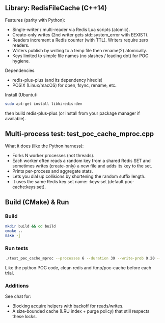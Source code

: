 
## Library: RedisFileCache (C++14)

Features (parity with Python):
* Single-writer / multi-reader via Redis Lua scripts (atomic).
* Create-only writes (2nd writer gets std::system_error with EEXIST).
* Readers increment a Redis counter (with TTL). Writers require zero readers.
* Writers publish by writing to a temp file then rename(2) atomically.
* Keys limited to simple file names (no slashes / leading dot) for POC hygiene.

Dependencies
* redis-plus-plus (and its dependency hiredis)
* POSIX (Linux/macOS) for open, fsync, rename, etc.

Install (Ubuntu):
```bash
sudo apt-get install libhiredis-dev
```
then build redis-plus-plus (or install from your package manager if available).

## Multi-process test: test_poc_cache_mproc.cpp

What it does (like the Python harness):
* Forks N worker processes (not threads).
* Each worker often reads a random key from a shared Redis SET and sometimes writes (create-only) a new file and adds its key to the set.
* Prints per-process and aggregate stats.
* Lets you dial up collisions by shortening the random suffix length.
* It uses the same Redis key set name: <namespace>:keys:set (default poc-cache:keys:set).

## Build (CMake) & Run

### Build
```bash
mkdir build && cd build
cmake ..
make -j
```

### Run tests

```bash
./test_poc_cache_mproc --processes 6 --duration 30 --write-prob 0.20 --key-suffix-chars 4
```

Like the python POC code, clean redis and /tmp/poc-cache before each trial.

### Additions

See chat for:
* Blocking acquire helpers with backoff for reads/writes.
* A size-bounded cache (LRU index + purge policy) that still respects these locks.
